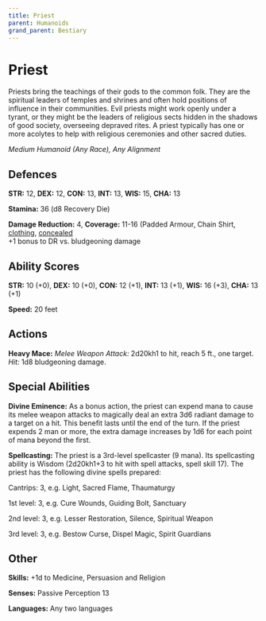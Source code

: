 ```yaml
---
title: Priest
parent: Humanoids
grand_parent: Bestiary
---
```


# Priest
Priests bring the teachings of their gods to the common folk. They are the spiritual leaders of temples and shrines and often hold positions of influence in their communities. Evil priests might work openly under a tyrant, or they might be the leaders of religious sects hidden in the shadows of good society, overseeing depraved rites. A priest typically has one or more acolytes to help with religious ceremonies and other sacred duties.

*Medium Humanoid (Any Race), Any Alignment*

## Defences
**STR:** 12, **DEX:** 12, **CON:** 13, **INT:** 13, **WIS:** 15, **CHA:** 13<br>

**Stamina:** 36 (d8 Recovery Die)

**Damage Reduction:** 4, **Coverage:** 11-16 (Padded Armour, Chain Shirt, [clothing](https://stormchaserroleplaying.com/stormchaserRPG/Equipment/ArmourandShields/ArmourTableGlossary/#clothing), [concealed](https://stormchaserroleplaying.com/stormchaserRPG/Equipment/ArmourandShields/ArmourTableGlossary/#concealed)<br>
+1 bonus to DR vs. bludgeoning damage

## Ability Scores
**STR:** 10 (+0), **DEX:** 10 (+0), **CON:** 12 (+1), **INT:** 13 (+1), **WIS:** 16 (+3), **CHA:** 13 (+1)

**Speed:** 20 feet

## Actions
**Heavy Mace:** *Melee Weapon Attack:* 2d20kh1 to hit, reach 5 ft., one target. *Hit:* 1d8 bludgeoning damage.

## Special Abilities
**Divine Eminence:** As a bonus action, the priest can expend mana to cause its melee weapon attacks to magically deal an extra 3d6 radiant damage to a target on a hit. This benefit lasts until the end of the turn. If the priest expends 2 man or more, the extra damage increases by 1d6 for each point of mana beyond the first.

**Spellcasting:** The priest is a 3rd-level spellcaster (9 mana). Its spellcasting ability is Wisdom (2d20kh1+3 to hit with spell attacks, spell skill 17). The priest has the following divine spells prepared:

Cantrips: 3, e.g. Light, Sacred Flame, Thaumaturgy

1st level: 3, e.g. Cure Wounds, Guiding Bolt, Sanctuary

2nd level: 3, e.g. Lesser Restoration, Silence, Spiritual Weapon

3rd level: 3, e.g. Bestow Curse, Dispel Magic, Spirit Guardians

## Other
**Skills:** +1d to Medicine, Persuasion and Religion

**Senses:** Passive Perception 13

**Languages:** Any two languages
